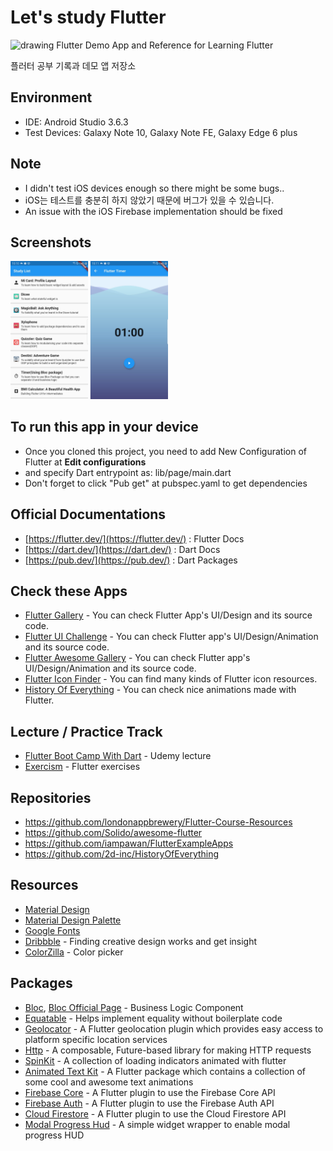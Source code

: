 # Let's study Flutter
<img src="https://flutter.dev/assets/flutter-lockup-1caf6476beed76adec3c477586da54de6b552b2f42108ec5bc68dc63bae2df75.png" alt="drawing" width="50%"/>
Flutter Demo App and Reference for Learning Flutter

플러터 공부 기록과 데모 앱 저장소

## Environment
- IDE: Android Studio 3.6.3
- Test Devices: Galaxy Note 10, Galaxy Note FE, Galaxy Edge 6 plus

## Note
- I didn't test iOS devices enough so there might be some bugs..
- iOS는 테스트를 충분히 하지 않았기 때문에 버그가 있을 수 있습니다.
- An issue with the iOS Firebase implementation should be fixed

## Screenshots
<img src="images/screenshot.jpg" alt="drawing" width="50%"/>

## To run this app in your device
- Once you cloned this project, you need to add New Configuration of Flutter at **Edit configurations**
- and specify Dart entrypoint as: lib/page/main.dart
- Don't forget to click "Pub get" at pubspec.yaml to get dependencies

## Official Documentations
- [https://flutter.dev/](https://flutter.dev/) : Flutter Docs
- [https://dart.dev/](https://dart.dev/) : Dart Docs
- [https://pub.dev/](https://pub.dev/) : Dart Packages

## Check these Apps
- [Flutter Gallery](https://play.google.com/store/apps/details?id=io.flutter.demo.gallery) - You can check Flutter App's UI/Design and its source code.
- [Flutter UI Challenge](https://play.google.com/store/apps/details?id=com.popupbits.flutteruichallenges) - You can check Flutter app's  UI/Design/Animation and its source code.
- [Flutter Awesome Gallery](https://play.google.com/store/apps/details?id=flutter.awesome.gallery) - You can check Flutter app's UI/Design/Animation and its source code.
- [Flutter Icon Finder](https://play.google.com/store/apps/details?id=com.tachyonfactory.icon_finder) - You can find many kinds of Flutter icon resources.
- [History Of Everything](https://play.google.com/store/apps/details?id=com.twodimensions.timeline) - You can check nice animations made with Flutter.

## Lecture / Practice Track
- [Flutter Boot Camp With Dart](https://www.udemy.com/course/flutter-bootcamp-with-dart/) - Udemy lecture
- [Exercism](https://exercism.io/my/tracks/dart) - Flutter exercises

## Repositories
- https://github.com/londonappbrewery/Flutter-Course-Resources
- https://github.com/Solido/awesome-flutter
- https://github.com/iampawan/FlutterExampleApps
- https://github.com/2d-inc/HistoryOfEverything

## Resources
- [Material Design](https://material.io/)
- [Material Design Palette](https://www.materialpalette.com/)
- [Google Fonts](https://fonts.google.com/)
- [Dribbble](https://dribbble.com/) - Finding creative design works and get insight
- [ColorZilla](https://www.colorzilla.com) - Color picker

## Packages
- [Bloc](https://bloclibrary.dev/#/), [Bloc Official Page](https://bloclibrary.dev/#/) - Business Logic Component
- [Equatable](https://pub.dev/packages/equatable) - Helps implement equality without boilerplate code
- [Geolocator](https://pub.dev/packages/geolocator) - A Flutter geolocation plugin which provides easy access to platform specific location services
- [Http](https://pub.dev/packages/http) - A composable, Future-based library for making HTTP requests
- [SpinKit](https://pub.dev/packages/flutter_spinkit) - A collection of loading indicators animated with flutter
- [Animated Text Kit](https://pub.dev/packages/animated_text_kit) - A Flutter package which contains a collection of some cool and awesome text animations
- [Firebase Core](https://pub.dev/packages/firebase_core) - A Flutter plugin to use the Firebase Core API
- [Firebase Auth](https://pub.dev/packages/firebase_auth) - A Flutter plugin to use the Firebase Auth API
- [Cloud Firestore](https://pub.dev/packages/cloud_firestore) - A Flutter plugin to use the Cloud Firestore API
- [Modal Progress Hud](https://pub.dev/packages/modal_progress_hud) - A simple widget wrapper to enable modal progress HUD
